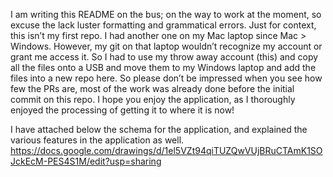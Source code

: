 I am writing this README on the bus; on the way to work at the moment, so excuse the lack luster formatting and grammatical errors. Just for context, this isn’t my first repo. I had another one on my Mac laptop since Mac > Windows. However, my git on that laptop wouldn’t recognize my account or grant me access it. So I had to use my throw away account (this) and copy all the files onto a USB and move them to my Windows laptop and add the files into a new repo here. So please don’t be impressed when you see how few the PRs are, most of the work was already done before the initial commit on this repo. I hope you enjoy the application, as I thoroughly enjoyed the processing of getting it to where it is now!

I have attached below the schema for the application, and explained the various features in the application as well. 
https://docs.google.com/drawings/d/1el5VZt94qiTUZQwVUjBRuCTAmK1SOJckEcM-PES4S1M/edit?usp=sharing
